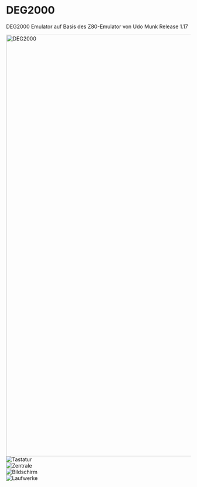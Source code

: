 # DEG2000
DEG2000 Emulator auf Basis des Z80-Emulator von Udo Munk Release 1.17


<image src="./DOC/images/DEG2000.jpg" alt="DEG2000" width="1148px" border="0">
<!-- usemap="#menu" -->

<map name="menu">
        <area shape="rect" coords="0100,0000,0630,0410" href="./DOC/images/Zentrale.jpg">
        <area shape="rect" coords="0650,0000,1000,0220" href="./DOC/images/Bildschirm.jpg">
        <area shape="rect" coords="0100,0430,0630,0600" href="./DOC/images/Tastatur.jpg">
        <area shape="rect" coords="0650,0250,1000,0450" href="./DOC/images/Laufwerke.jpg">
</map>

<br>
<image src="./DOC/images/Tastatur.jpg"   alt="Tastatur"   border="0">

<br>
<image src="./DOC/images/Zentrale.jpg"   alt="Zentrale"   border="0">

<br>
<image src="./DOC/images/Bildschirm.jpg" alt="Bildschirm" border="0">

<br>
<image src="./DOC/images/Laufwerke.jpg"  alt="Laufwerke"  border="0">
